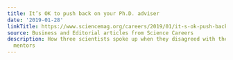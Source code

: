 ```yaml
---
title: It’s OK to push back on your Ph.D. adviser
date: '2019-01-28'
linkTitle: https://www.sciencemag.org/careers/2019/01/it-s-ok-push-back-your-phd-adviser
source: Business and Editorial articles from Science Careers
description: How three scientists spoke up when they disagreed with their faculty
  mentors
---
```

